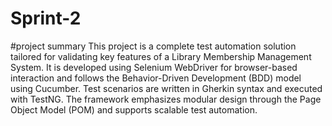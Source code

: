 # Sprint-2
#project summary
This project is a complete test automation solution tailored for validating key features of a Library Membership Management System. It is developed using Selenium WebDriver for browser-based interaction and follows the Behavior-Driven Development (BDD) model using Cucumber. Test scenarios are written in Gherkin syntax and executed with TestNG. The framework emphasizes modular design through the Page Object Model (POM) and supports scalable test automation.
